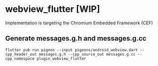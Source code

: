 # webview_flutter [WIP]

Implementation is targeting the Chromium Embedded Framework (CEF)

## Generate messages.g.h and messages.g.cc

    flutter pub run pigeon --input pigeons/android_webview.dart --cpp_header_out messages.g.h --cpp_source_out messages.g.cc --cpp_namespace plugin_webview_flutter
